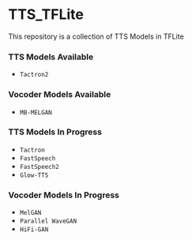 # TTS_TFLite
This repository is a collection of TTS Models in TFLite


### TTS Models Available

- `Tactron2`

### Vocoder Models Available

- `MB-MELGAN`

### TTS Models In Progress

- `Tactron`
- `FastSpeech`
- `FastSpeech2`
- `Glow-TTS`

### Vocoder Models In Progress

- `MelGAN`
- `Parallel WaveGAN`
- `HiFi-GAN`
